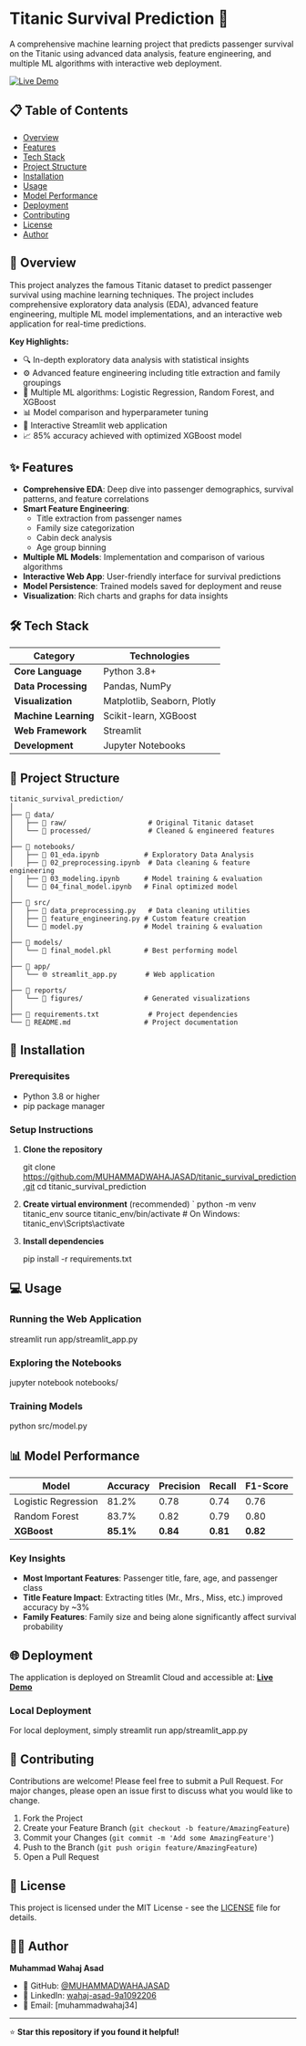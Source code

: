 # Titanic Survival Prediction 🚢

A comprehensive machine learning project that predicts passenger survival on the Titanic using advanced data analysis, feature engineering, and multiple ML algorithms with interactive web deployment.

[![Live Demo](https://img.shields.io/badge/Live%20Demo-Streamlit%20Cloud-brightgreen)](https://titanicsurvivalprediction-efwmffpbrd2uoszpd9uhoa.streamlit.app/)

## 📋 Table of Contents
- [Overview](#overview)
- [Features](#features)
- [Tech Stack](#tech-stack)
- [Project Structure](#project-structure)
- [Installation](#installation)
- [Usage](#usage)
- [Model Performance](#model-performance)
- [Deployment](#deployment)
- [Contributing](#contributing)
- [License](#license)
- [Author](#author)

## 🎯 Overview

This project analyzes the famous Titanic dataset to predict passenger survival using machine learning techniques. The project includes comprehensive exploratory data analysis (EDA), advanced feature engineering, multiple ML model implementations, and an interactive web application for real-time predictions.

**Key Highlights:**
- 🔍 In-depth exploratory data analysis with statistical insights
- ⚙️ Advanced feature engineering including title extraction and family groupings
- 🤖 Multiple ML algorithms: Logistic Regression, Random Forest, and XGBoost
- 📊 Model comparison and hyperparameter tuning
- 🚀 Interactive Streamlit web application
- 📈 85% accuracy achieved with optimized XGBoost model

## ✨ Features

- **Comprehensive EDA**: Deep dive into passenger demographics, survival patterns, and feature correlations
- **Smart Feature Engineering**: 
  - Title extraction from passenger names
  - Family size categorization
  - Cabin deck analysis
  - Age group binning
- **Multiple ML Models**: Implementation and comparison of various algorithms
- **Interactive Web App**: User-friendly interface for survival predictions
- **Model Persistence**: Trained models saved for deployment and reuse
- **Visualization**: Rich charts and graphs for data insights

## 🛠 Tech Stack

| Category | Technologies |
|----------|-------------|
| **Core Language** | Python 3.8+ |
| **Data Processing** | Pandas, NumPy |
| **Visualization** | Matplotlib, Seaborn, Plotly |
| **Machine Learning** | Scikit-learn, XGBoost |
| **Web Framework** | Streamlit |
| **Development** | Jupyter Notebooks |

## 📁 Project Structure

```
titanic_survival_prediction/
│
├── 📂 data/
│   ├── 📂 raw/                    # Original Titanic dataset
│   └── 📂 processed/              # Cleaned & engineered features
│
├── 📂 notebooks/
│   ├── 📓 01_eda.ipynb           # Exploratory Data Analysis
│   ├── 📓 02_preprocessing.ipynb  # Data cleaning & feature engineering
│   ├── 📓 03_modeling.ipynb      # Model training & evaluation
│   └── 📓 04_final_model.ipynb   # Final optimized model
│
├── 📂 src/
│   ├── 🐍 data_preprocessing.py   # Data cleaning utilities
│   ├── 🐍 feature_engineering.py # Custom feature creation
│   └── 🐍 model.py               # Model training & evaluation
│
├── 📂 models/
│   └── 💾 final_model.pkl        # Best performing model
│
├── 📂 app/
│   └── 🌐 streamlit_app.py       # Web application
│
├── 📂 reports/
│   └── 📂 figures/               # Generated visualizations
│
├── 📄 requirements.txt            # Project dependencies
└── 📄 README.md                  # Project documentation
```

## 🚀 Installation

### Prerequisites
- Python 3.8 or higher
- pip package manager

### Setup Instructions

1. **Clone the repository**

   git clone https://github.com/MUHAMMADWAHAJASAD/titanic_survival_prediction.git
   cd titanic_survival_prediction
  

2. **Create virtual environment** (recommended)
   `
   python -m venv titanic_env
   source titanic_env/bin/activate  # On Windows: titanic_env\Scripts\activate
   

3. **Install dependencies**
   
   pip install -r requirements.txt
   

## 💻 Usage

### Running the Web Application

streamlit run app/streamlit_app.py

### Exploring the Notebooks

jupyter notebook notebooks/


### Training Models

python src/model.py


## 📊 Model Performance

| Model | Accuracy | Precision | Recall | F1-Score |
|-------|----------|-----------|---------|----------|
| Logistic Regression | 81.2% | 0.78 | 0.74 | 0.76 |
| Random Forest | 83.7% | 0.82 | 0.79 | 0.80 |
| **XGBoost** | **85.1%** | **0.84** | **0.81** | **0.82** |

### Key Insights
- **Most Important Features**: Passenger title, fare, age, and passenger class
- **Title Feature Impact**: Extracting titles (Mr., Mrs., Miss, etc.) improved accuracy by ~3%
- **Family Features**: Family size and being alone significantly affect survival probability

## 🌐 Deployment

The application is deployed on Streamlit Cloud and accessible at:
**[Live Demo](https://titanicsurvivalprediction-efwmffpbrd2uoszpd9uhoa.streamlit.app/)**

### Local Deployment
For local deployment, simply 
streamlit run app/streamlit_app.py


## 🤝 Contributing

Contributions are welcome! Please feel free to submit a Pull Request. For major changes, please open an issue first to discuss what you would like to change.

1. Fork the Project
2. Create your Feature Branch (`git checkout -b feature/AmazingFeature`)
3. Commit your Changes (`git commit -m 'Add some AmazingFeature'`)
4. Push to the Branch (`git push origin feature/AmazingFeature`)
5. Open a Pull Request

## 📝 License

This project is licensed under the MIT License - see the [LICENSE](LICENSE) file for details.

## 👨‍💻 Author

**Muhammad Wahaj Asad**

- 🐙 GitHub: [@MUHAMMADWAHAJASAD](https://github.com/MUHAMMADWAHAJASAD)
- 💼 LinkedIn: [wahaj-asad-9a1092206](https://www.linkedin.com/in/wahaj-asad-9a1092206)
- 📧 Email: [muhammadwahaj34]

---

⭐ **Star this repository if you found it helpful!**

